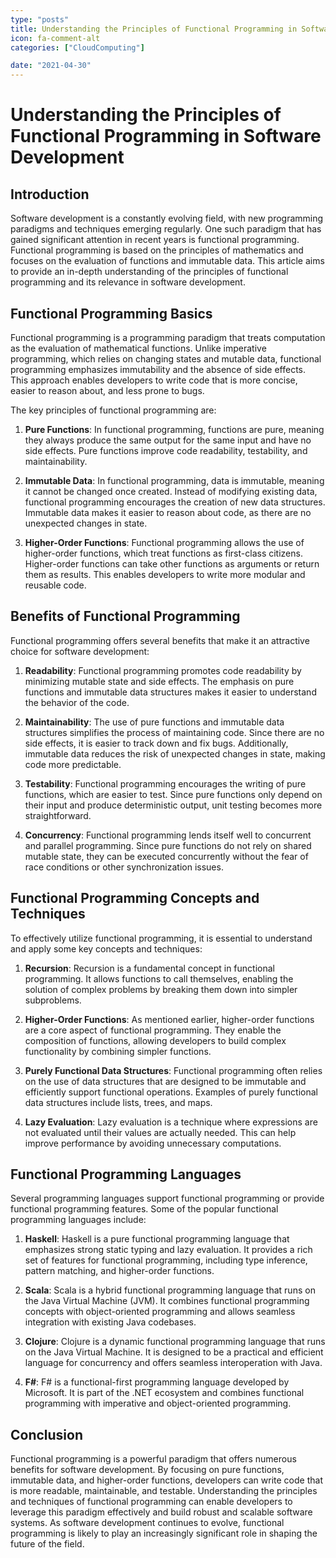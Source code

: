 ```yaml
---
type: "posts"
title: Understanding the Principles of Functional Programming in Software Development
icon: fa-comment-alt
categories: ["CloudComputing"]

date: "2021-04-30"
---
```




# Understanding the Principles of Functional Programming in Software Development

## Introduction

Software development is a constantly evolving field, with new programming paradigms and techniques emerging regularly. One such paradigm that has gained significant attention in recent years is functional programming. Functional programming is based on the principles of mathematics and focuses on the evaluation of functions and immutable data. This article aims to provide an in-depth understanding of the principles of functional programming and its relevance in software development.

## Functional Programming Basics

Functional programming is a programming paradigm that treats computation as the evaluation of mathematical functions. Unlike imperative programming, which relies on changing states and mutable data, functional programming emphasizes immutability and the absence of side effects. This approach enables developers to write code that is more concise, easier to reason about, and less prone to bugs.

The key principles of functional programming are:

1. **Pure Functions**: In functional programming, functions are pure, meaning they always produce the same output for the same input and have no side effects. Pure functions improve code readability, testability, and maintainability.

2. **Immutable Data**: In functional programming, data is immutable, meaning it cannot be changed once created. Instead of modifying existing data, functional programming encourages the creation of new data structures. Immutable data makes it easier to reason about code, as there are no unexpected changes in state.

3. **Higher-Order Functions**: Functional programming allows the use of higher-order functions, which treat functions as first-class citizens. Higher-order functions can take other functions as arguments or return them as results. This enables developers to write more modular and reusable code.

## Benefits of Functional Programming

Functional programming offers several benefits that make it an attractive choice for software development:

1. **Readability**: Functional programming promotes code readability by minimizing mutable state and side effects. The emphasis on pure functions and immutable data structures makes it easier to understand the behavior of the code.

2. **Maintainability**: The use of pure functions and immutable data structures simplifies the process of maintaining code. Since there are no side effects, it is easier to track down and fix bugs. Additionally, immutable data reduces the risk of unexpected changes in state, making code more predictable.

3. **Testability**: Functional programming encourages the writing of pure functions, which are easier to test. Since pure functions only depend on their input and produce deterministic output, unit testing becomes more straightforward.

4. **Concurrency**: Functional programming lends itself well to concurrent and parallel programming. Since pure functions do not rely on shared mutable state, they can be executed concurrently without the fear of race conditions or other synchronization issues.

## Functional Programming Concepts and Techniques

To effectively utilize functional programming, it is essential to understand and apply some key concepts and techniques:

1. **Recursion**: Recursion is a fundamental concept in functional programming. It allows functions to call themselves, enabling the solution of complex problems by breaking them down into simpler subproblems.

2. **Higher-Order Functions**: As mentioned earlier, higher-order functions are a core aspect of functional programming. They enable the composition of functions, allowing developers to build complex functionality by combining simpler functions.

3. **Purely Functional Data Structures**: Functional programming often relies on the use of data structures that are designed to be immutable and efficiently support functional operations. Examples of purely functional data structures include lists, trees, and maps.

4. **Lazy Evaluation**: Lazy evaluation is a technique where expressions are not evaluated until their values are actually needed. This can help improve performance by avoiding unnecessary computations.

## Functional Programming Languages

Several programming languages support functional programming or provide functional programming features. Some of the popular functional programming languages include:

1. **Haskell**: Haskell is a pure functional programming language that emphasizes strong static typing and lazy evaluation. It provides a rich set of features for functional programming, including type inference, pattern matching, and higher-order functions.

2. **Scala**: Scala is a hybrid functional programming language that runs on the Java Virtual Machine (JVM). It combines functional programming concepts with object-oriented programming and allows seamless integration with existing Java codebases.

3. **Clojure**: Clojure is a dynamic functional programming language that runs on the Java Virtual Machine. It is designed to be a practical and efficient language for concurrency and offers seamless interoperation with Java.

4. **F#**: F# is a functional-first programming language developed by Microsoft. It is part of the .NET ecosystem and combines functional programming with imperative and object-oriented programming.

## Conclusion

Functional programming is a powerful paradigm that offers numerous benefits for software development. By focusing on pure functions, immutable data, and higher-order functions, developers can write code that is more readable, maintainable, and testable. Understanding the principles and techniques of functional programming can enable developers to leverage this paradigm effectively and build robust and scalable software systems. As software development continues to evolve, functional programming is likely to play an increasingly significant role in shaping the future of the field.